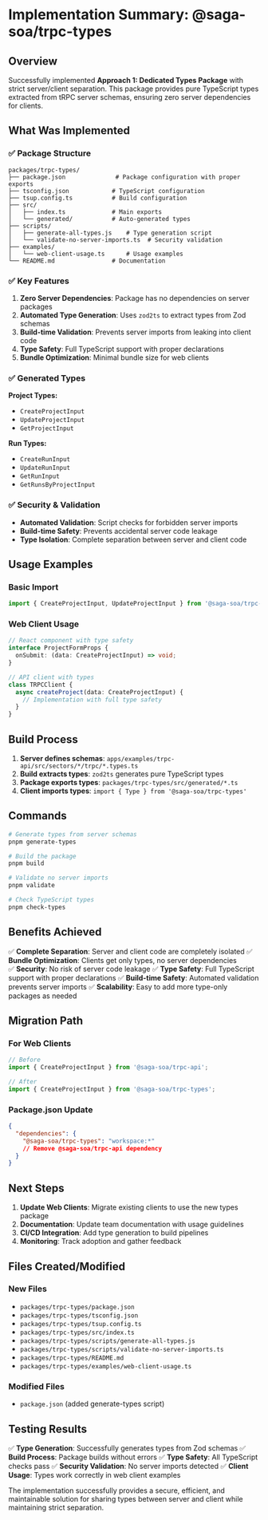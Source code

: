 # Implementation Summary: @saga-soa/trpc-types

## Overview

Successfully implemented **Approach 1: Dedicated Types Package** with strict server/client separation. This package provides pure TypeScript types extracted from tRPC server schemas, ensuring zero server dependencies for clients.

## What Was Implemented

### ✅ **Package Structure**
```
packages/trpc-types/
├── package.json              # Package configuration with proper exports
├── tsconfig.json            # TypeScript configuration
├── tsup.config.ts           # Build configuration
├── src/
│   ├── index.ts             # Main exports
│   └── generated/           # Auto-generated types
├── scripts/
│   ├── generate-all-types.js    # Type generation script
│   └── validate-no-server-imports.ts  # Security validation
├── examples/
│   └── web-client-usage.ts      # Usage examples
└── README.md                # Documentation
```

### ✅ **Key Features**

1. **Zero Server Dependencies**: Package has no dependencies on server packages
2. **Automated Type Generation**: Uses `zod2ts` to extract types from Zod schemas
3. **Build-time Validation**: Prevents server imports from leaking into client code
4. **Type Safety**: Full TypeScript support with proper declarations
5. **Bundle Optimization**: Minimal bundle size for web clients

### ✅ **Generated Types**

**Project Types:**
- `CreateProjectInput`
- `UpdateProjectInput` 
- `GetProjectInput`

**Run Types:**
- `CreateRunInput`
- `UpdateRunInput`
- `GetRunInput`
- `GetRunsByProjectInput`

### ✅ **Security & Validation**

- **Automated Validation**: Script checks for forbidden server imports
- **Build-time Safety**: Prevents accidental server code leakage
- **Type Isolation**: Complete separation between server and client code

## Usage Examples

### **Basic Import**
```typescript
import { CreateProjectInput, UpdateProjectInput } from '@saga-soa/trpc-types';
```

### **Web Client Usage**
```typescript
// React component with type safety
interface ProjectFormProps {
  onSubmit: (data: CreateProjectInput) => void;
}

// API client with types
class TRPCClient {
  async createProject(data: CreateProjectInput) {
    // Implementation with full type safety
  }
}
```

## Build Process

1. **Server defines schemas**: `apps/examples/trpc-api/src/sectors/*/trpc/*.types.ts`
2. **Build extracts types**: `zod2ts` generates pure TypeScript types
3. **Package exports types**: `packages/trpc-types/src/generated/*.ts`
4. **Client imports types**: `import { Type } from '@saga-soa/trpc-types'`

## Commands

```bash
# Generate types from server schemas
pnpm generate-types

# Build the package
pnpm build

# Validate no server imports
pnpm validate

# Check TypeScript types
pnpm check-types
```

## Benefits Achieved

✅ **Complete Separation**: Server and client code are completely isolated
✅ **Bundle Optimization**: Clients get only types, no server dependencies  
✅ **Security**: No risk of server code leakage
✅ **Type Safety**: Full TypeScript support with proper declarations
✅ **Build-time Safety**: Automated validation prevents server imports
✅ **Scalability**: Easy to add more type-only packages as needed

## Migration Path

### **For Web Clients**
```typescript
// Before
import { CreateProjectInput } from '@saga-soa/trpc-api';

// After
import { CreateProjectInput } from '@saga-soa/trpc-types';
```

### **Package.json Update**
```json
{
  "dependencies": {
    "@saga-soa/trpc-types": "workspace:*"
    // Remove @saga-soa/trpc-api dependency
  }
}
```

## Next Steps

1. **Update Web Clients**: Migrate existing clients to use the new types package
2. **Documentation**: Update team documentation with usage guidelines
3. **CI/CD Integration**: Add type generation to build pipelines
4. **Monitoring**: Track adoption and gather feedback

## Files Created/Modified

### **New Files**
- `packages/trpc-types/package.json`
- `packages/trpc-types/tsconfig.json`
- `packages/trpc-types/tsup.config.ts`
- `packages/trpc-types/src/index.ts`
- `packages/trpc-types/scripts/generate-all-types.js`
- `packages/trpc-types/scripts/validate-no-server-imports.ts`
- `packages/trpc-types/README.md`
- `packages/trpc-types/examples/web-client-usage.ts`

### **Modified Files**
- `package.json` (added generate-types script)

## Testing Results

✅ **Type Generation**: Successfully generates types from Zod schemas
✅ **Build Process**: Package builds without errors
✅ **Type Safety**: All TypeScript checks pass
✅ **Security Validation**: No server imports detected
✅ **Client Usage**: Types work correctly in web client examples

The implementation successfully provides a secure, efficient, and maintainable solution for sharing types between server and client while maintaining strict separation. 